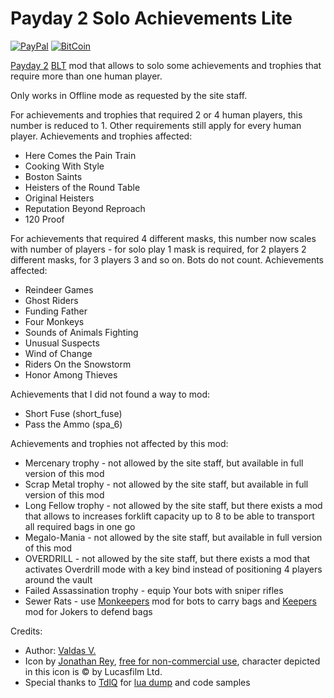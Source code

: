# Payday 2 Solo Achievements Lite
[![PayPal](https://img.shields.io/badge/donate-PayPal-green.svg)](https://paypal.me/valdasvaitiekaitis) [![BitCoin](https://img.shields.io/badge/donate-BitCoin-green.svg)](https://valdasv.lt/bitcoin)

[Payday 2](http://store.steampowered.com/app/218620/PAYDAY_2/) [BLT](https://github.com/JamesWilko/Payday-2-BLT) mod that allows to solo some achievements and trophies that require more than one human player.

Only works in Offline mode as requested by the site staff.

For achievements and trophies that required 2 or 4 human players, this number is reduced to 1. Other requirements still apply for every human player. Achievements and trophies affected:
* Here Comes the Pain Train
* Cooking With Style
* Boston Saints
* Heisters of the Round Table
* Original Heisters
* Reputation Beyond Reproach
* 120 Proof

For achievements that required 4 different masks, this number now scales with number of players - for solo play 1 mask is required, for 2 players 2 different masks, for 3 players 3 and so on. Bots do not count. Achievements affected:
* Reindeer Games
* Ghost Riders
* Funding Father
* Four Monkeys
* Sounds of Animals Fighting
* Unusual Suspects
* Wind of Change
* Riders On the Snowstorm
* Honor Among Thieves

Achievements that I did not found a way to mod:
* Short Fuse (short_fuse)
* Pass the Ammo (spa_6)

Achievements and trophies not affected by this mod:
* Mercenary trophy - not allowed by the site staff, but available in full version of this mod
* Scrap Metal trophy - not allowed by the site staff, but available in full version of this mod
* Long Fellow trophy - not allowed by the site staff, but there exists a mod that allows to increases forklift capacity up to 8 to be able to transport all required bags in one go
* Megalo-Mania - not allowed by the site staff, but available in full version of this mod
* OVERDRILL - not allowed by the site staff, but there exists a mod that activates Overdrill mode with a key bind instead of positioning 4 players around the vault
* Failed Assassination trophy - equip Your bots with sniper rifles
* Sewer Rats - use [Monkeepers](http://paydaymods.com/mods/581/MKP) mod for bots to carry bags and [Keepers](http://paydaymods.com/mods/102/KPR) mod for Jokers to defend bags

Credits:
* Author: [Valdas V.](https://valdasv.lt)
* Icon by [Jonathan Rey](http://www.iconarchive.com/artist/jonathan-rey.html), [free for non-commercial use](http://www.iconarchive.com/show/star-wars-characters-icons-by-jonathan-rey/Han-Solo-01-icon.html), character depicted in this icon is © by Lucasfilm Ltd.
* Special thanks to [TdlQ](http://steamcommunity.com/id/tdlq) for [lua dump](https://bitbucket.org/TdlQ/payday-2-luajit) and code samples